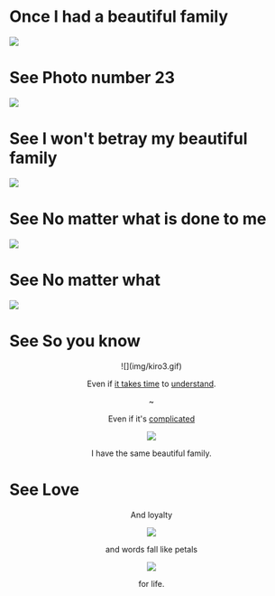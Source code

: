 # Once I had a beautiful family

![](img/four.jpg)

# See Photo number 23

![](img/em_dining.gif)

# See I won't betray my beautiful family

![](img/flowrs.gif)

# See No matter what is done to me

![](img/ckckck.gif)

# See No matter what

![](img/newuke.gif)

# See So you know

<center>![](img/kiro3.gif)

Even if [it takes time](minds.html) to 
[understand](dtm_cop_lies.html).

~[](img/spring.gif)

Even if it's [complicated](yappin.html)

![](img/hideblanket.gif)

I have the same beautiful family.</center>

# See Love

<center>And loyalty

![](img/overshoulder.gif)

and words fall like petals

![](img/operate.gif)

for life.</center>

